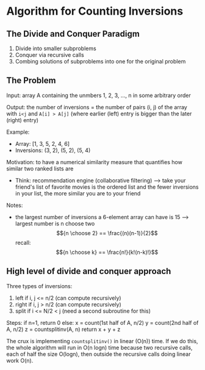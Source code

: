 # Algorithm for Counting Inversions

## The Divide and Conquer Paradigm
1. Divide into smaller subproblems
2. Conquer via recursive calls
3. Combing solutions of subproblems into one for the original problem

## The Problem
Input: array A containing the unmbers 1, 2, 3, ..., n in some arbitrary order

Output: the number of inversions = the number of pairs (i, j) of the array with `i<j`  and `A[i] > A[j]` (where earlier (left) entry is bigger than the later (right) entry)

Example:
* Array: [1, 3, 5, 2, 4, 6]
* Inversions: (3, 2), (5, 2), (5, 4)

Motivation: to have a numerical similarity measure that quantifies how similar two ranked lists are
* Think: recommendation engine (collaborative filtering) --> take your friend's list of favorite movies is the ordered list and the fewer inversions in your list, the more similar you are to your friend

Notes:
* the largest number of inversions a 6-element array can have is 15 --> largest number is n choose two
$${n \choose 2} == \frac{(n)(n-1)}{2}$$
recall:
$${n \choose k} == \frac{n!}{k!(n-k)!}$$

## High level of divide and conquer approach
Three types of inversions:
1) left if i, j <= n/2 (can compute recursively)
2) right if i, j > n/2 (can compute recursively)
3) split if i <= N/2 < j (need a second subroutine for this)

Steps:
if n=1, return 0
else:
    x = count(1st half of A, n/2)
    y = count(2nd half of A, n/2)
    z = countsplitinv(A, n)
return x + y + z

The crux is implementing `countsplitinv()` in linear (O(n)) time. If we do this, the whole algorithm will run in O(n logn) time because two recursive calls, each of half the size O(logn), then outside the recursive calls doing linear work O(n).